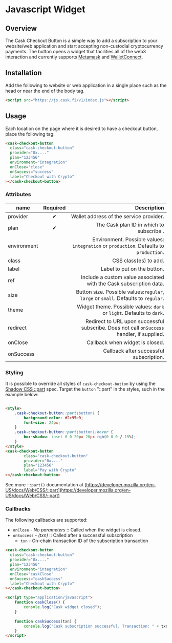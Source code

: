 # Javascript Widget

## Overview

The Cask Checkout Button is a simple way to add a subscription to your website/web application and start accepting
non-custodial cryptocurrency payments. The button opens a widget that facilities all of the web3 interaction and currently
supports [Metamask](https://metamask.io/) and [WalletConnect](https://walletconnect.com/).

## Installation

Add the following to website or web application in a single place such as the head or near the end of the body tag.

```html
<script src="https://js.cask.fi/v1/index.js"></script>
```

## Usage

Each location on the page where it is desired to have a checkout button, place the following tag:

```html
<cask-checkout-button
  class="cask-checkout-button"
  provider="0x...."
  plan="123456"
  environment="integration"
  onClose="close"
  onSuccess="success"
  label="Checkout with Crypto"
></cask-checkout-button>
```

### Attributes

| name        | Required |                                                                                Description |
|-------------|:--------:|-------------------------------------------------------------------------------------------:|
| provider    |    ✔     |                                                    Wallet address of the service provider. |
| plan        |    ✔     |                                                   The Cask plan ID in which to subscribe . |
| environment |          |     Environment. Possible values: `integration` or `production`. Defaults to `production`. |
| class       |          |                                                                      CSS class(es) to add. |
| label       |          |                                                                Label to put on the button. |
| ref         |          |                         Include a custom value associated with the Cask subscription data. |
| size        |          |         Button size. Possible values:`regular`, `large` or `small`. Defaults to `regular`. |
| theme       |          |                      Widget theme. Possible values: `dark` or `light`. Defaults to `dark`. |
| redirect    |          | Redirect to URL upon successful subscribe. Does not call `onSuccess` handler, if supplied. |
| onClose     |          |                                                            Callback when widget is closed. |
| onSuccess   |          |                                                    Callback after successful subscription. |



### Styling

It is possible to override all styles of `cask-checkout-button` by using the [Shadow CSS ::part](https://github.com/fergald/docs/blob/master/explainers/css-shadow-parts-1.md) spec. 
Target the `button` "::part" in the styles, such in the example below:

```html

<style>
    .cask-checkout-button::part(button) {
        background-color: #2c95e0;
        font-size: 24px;
    }
    .cask-checkout-button::part(button):hover {
        box-shadow: inset 0 0 20px 20px rgb(0 0 0 / 15%);
    }
</style>
<cask-checkout-button
        class="cask-checkout-button"
        provider="0x...."
        plan="123456"
        label="Pay with Crypto"
></cask-checkout-button>
```

See more `::part()` documentation at [https://developer.mozilla.org/en-US/docs/Web/CSS/::part](https://developer.mozilla.org/en-US/docs/Web/CSS/::part)


### Callbacks

The following callbacks are supported:
* `onClose` - _No parameters_ :: Called when the widget is closed.
* `onSuccess` - _(txn)_ :: Called after a successful subscription
  * `txn` - On-chain transaction ID of the subscription transaction
  
```html
<cask-checkout-button
  class="cask-checkout-button"
  provider="0x...."
  plan="123456"
  environment="integration"
  onClose="caskClose"
  onSuccess="caskSuccess"
  label="Checkout with Crypto"
></cask-checkout-button>
```

```html
<script type="application/javascript">
    function caskClose() {
        console.log("Cask widget closed");
    }
    
    function caskSuccess(txn) {
        console.log("Cask subscription successful. Transaction: " + txn);
    }
</script>
```